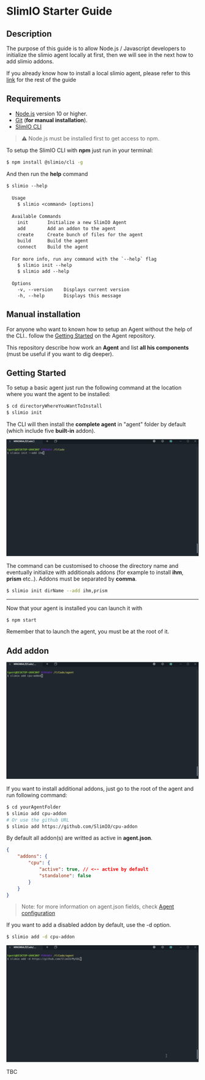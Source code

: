 # SlimIO Starter Guide

## Description

The purpose of this guide is to allow Node.js / Javascript developers to initialize the slimio agent locally at first, then we will see in the next how to add slimio addons.

If you already know how to install a local slimio agent, please refer to this [link](https://github.com/SlimIO/Governance/blob/master/docs/first_addon.md#create-your-first-slimio-addon) for the rest of the guide

## Requirements

- [Node.js](https://nodejs.org/en/) version 10 or higher.
- [Git](https://git-scm.com/) (**for manual installation**).
- [SlimIO CLI](https://github.com/SlimIO/CLI)

> ⚠️ Node.js must be installed first to get access to npm.

To setup the SlimIO CLI with **npm** just run in your terminal:
```bash
$ npm install @slimio/cli -g
```

And then run the **help** command
```
$ slimio --help

  Usage
    $ slimio <command> [options]

  Available Commands
    init       Initialize a new SlimIO Agent
    add        Add an addon to the agent
    create     Create bunch of files for the agent
    build      Build the agent
    connect    Build the agent

  For more info, run any command with the `--help` flag
    $ slimio init --help
    $ slimio add --help

  Options
    -v, --version    Displays current version
    -h, --help       Displays this message
```


## Manual installation
For anyone who want to known how to setup an Agent without the help of the CLI.. follow the [Getting Started](https://github.com/SlimIO/Agent#getting-started) on the Agent repository.

This repository describe how work an **Agent** and list **all his components** (must be useful if you want to dig deeper).

## Getting Started
To setup a basic agent just run the following command at the location where you want the agent to be installed:

```bash
$ cd directoryWhereYouWantToInstall
$ slimio init
```

The CLI will then install the **complete agent** in "agent" folder by default (which include five **built-in** addon).

<p align="center">
<img src="./images/cli_init.gif" width="650">
</p>

The command can be customised to choose the directory name and eventually initialize with additionals addons (for example to install **ihm**, **prism** etc..). Addons must be separated by **comma**.

```bash
$ slimio init dirName --add ihm,prism
```

---

Now that your agent is installed you can launch it with
```bash
$ npm start
```
Remember that to launch the agent, you must be at the root of it.

## Add addon

<p align="center">
<img src="./images/cli_add1.gif" width="650">
</p>

If you want to install additional addons, just go to the root of the agent and run following command:

```bash
$ cd yourAgentFolder
$ slimio add cpu-addon
# Or use the github URL
$ slimio add https://github.com/SlimIO/cpu-addon
```

By default all addon(s) are writted as active in **agent.json**.
```json
{
    "addons": {
        "cpu": {
            "active": true, // <-- active by default
            "standalone": false
        }
    }
}
```

> Note: for more information on agent.json fields, check [Agent configuration](https://github.com/SlimIO/Agent#agent-configuration)

If you want to add a disabled addon by default, use the -d option.

```bash
$ slimio add -d cpu-addon
```

<p align="center">
<img src="./images/cli_add2.gif" width="650">
</p>

TBC
